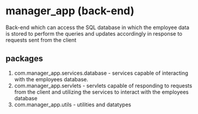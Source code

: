 # manager_app (back-end)
Back-end which can access the SQL database in which the employee data is stored to perform the queries and updates accordingly in response to requests sent from the client

## packages
1. com.manager_app.services.database - services capable of interacting with the employees database.
2. com.manager_app.servlets - servlets capable of responding to requests from the client and utilizing the services to interact with the employees database
3. com.manager_app.utils - utilities and datatypes 
